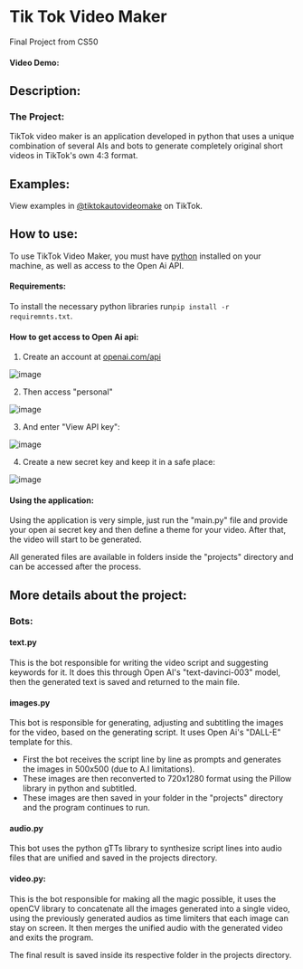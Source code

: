 # Tik Tok Video Maker
 Final Project from CS50
 
#### Video Demo:  <URL HERE>

## Description:

### The Project:

TikTok video maker is an application developed in python that uses a unique combination of several AIs and bots to generate completely original short videos in TikTok's own 4:3 format.

## Examples:

View examples in [@tiktokautovideomake](https://www.tiktok.com/@tiktokautovideomake) on TikTok.

## How to use:

To use TikTok Video Maker, you must have [python](https://www.python.org/) installed on your machine, as well as access to the Open Ai API.

#### Requirements:

To install the necessary python libraries run`pip install -r requiremnts.txt`.

#### How to get access to Open Ai api:

1. Create an account at [openai.com/api](https://openai.com/api)

![image](https://user-images.githubusercontent.com/49844765/221638788-0d6c8fbd-4290-45cc-8f23-a0dd698ec0de.png)

2. Then access "personal"

![image](https://user-images.githubusercontent.com/49844765/221639869-28a67f1f-ebdf-4645-9951-30f3a911117c.png)

3. And enter "View API key":

![image](https://user-images.githubusercontent.com/49844765/221640041-09c4cec8-e96c-48c1-ae60-d8f0837dd32f.png)

4. Create a new secret key and keep it in a safe place:

![image](https://user-images.githubusercontent.com/49844765/221640323-2c62ff80-7ac0-478a-9b08-b31b50c2d9cd.png)

#### Using the application:

Using the application is very simple, just run the "main.py" file and provide your open ai secret key and then define a theme for your video. After that, the video will start to be generated.

All generated files are available in folders inside the "projects" directory and can be accessed after the process.

## More details about the project:

### Bots:

#### text.py

This is the bot responsible for writing the video script and suggesting keywords for it. It does this through Open AI's "text-davinci-003" model, then the generated text is saved and returned to the main file.

#### images.py

This bot is responsible for generating, adjusting and subtitling the images for the video, based on the generating script. It uses Open Ai's "DALL-E" template for this.

* First the bot receives the script line by line as prompts and generates the images in 500x500 (due to A.I limitations).
* These images are then reconverted to 720x1280 format using the Pillow library in python and subtitled.
* These images are then saved in your folder in the "projects" directory and the program continues to run.

#### audio.py

This bot uses the python gTTs library to synthesize script lines into audio files that are unified and saved in the projects directory.

#### video.py:

This is the bot responsible for making all the magic possible, it uses the openCV library to concatenate all the images generated into a single video, using the previously generated audios as time limiters that each image can stay on screen. It then merges the unified audio with the generated video and exits the program.

The final result is saved inside its respective folder in the projects directory.
